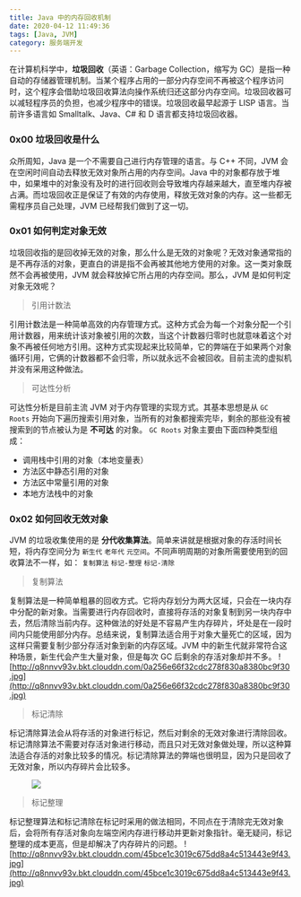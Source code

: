 ```yaml
---
title: Java 中的内存回收机制
date: 2020-04-12 11:49:36
tags: [Java, JVM]
category: 服务端开发
---
```

在计算机科学中，**垃圾回收**（英语：Garbage Collection，缩写为 GC）是指一种自动的存储器管理机制。当某个程序占用的一部分内存空间不再被这个程序访问时，这个程序会借助垃圾回收算法向操作系统归还这部分内存空间。垃圾回收器可以减轻程序员的负担，也减少程序中的错误。垃圾回收最早起源于 LISP 语言。当前许多语言如 Smalltalk、Java、C# 和 D 语言都支持垃圾回收器。

<!-- more -->

### 0x00 垃圾回收是什么

众所周知，Java 是一个不需要自己进行内存管理的语言。与 C++ 不同，JVM 会在空闲时间自动去释放无效对象所占用的内存空间。Java 中的对象都存放于堆中，如果堆中的对象没有及时的进行回收则会导致堆内存越来越大，直至堆内存被占满。而垃圾回收正是保证了有效的内存使用，释放无效对象的内存。这一些都无需程序员自己处理，JVM 已经帮我们做到了这一切。

### 0x01 如何判定对象无效

垃圾回收指的是回收掉无效的对象，那么什么是无效的对象呢？无效对象通常指的是不再存活的对象，更直白的讲是指不会再被其他地方使用的对象。这一类对象既然不会再被使用，JVM 就会释放掉它所占用的内存空间。那么，JVM 是如何判定对象无效呢？

> 引用计数法

引用计数法是一种简单高效的内存管理方式。这种方式会为每一个对象分配一个引用计数器，用来统计该对象被引用的次数，当这个计数器归零时也就意味着这个对象不再被任何地方引用。这种方式实现起来比较简单，它的弊端在于如果两个对象循环引用，它俩的计数器都不会归零，所以就永远不会被回收。目前主流的虚拟机并没有采用这种做法。

> 可达性分析

可达性分析是目前主流 JVM 对于内存管理的实现方式。其基本思想是从 `GC Roots` 开始向下遍历搜索引用对象，当所有的对象都搜索完毕，剩余的那些没有被搜索到的节点被认为是 **不可达** 的对象。 `GC Roots` 对象主要由下面四种类型组成：

- 调用栈中引用的对象（本地变量表）
- 方法区中静态引用的对象
- 方法区中常量引用的对象
- 本地方法栈中的对象

### 0x02 如何回收无效对象

JVM 的垃圾收集使用的是 **分代收集算法**。简单来讲就是根据对象的存活时间长短，将内存空间分为 `新生代` `老年代` `元空间`。不同声明周期的对象所需要使用到的回收算法不一样，如： `复制算法` `标记-整理` `标记-清除`

> 复制算法

复制算法是一种简单粗暴的回收方式。它将内存划分为两大区域，只会在一块内存中分配的新对象。当需要进行内存回收时，直接将存活的对象复制到另一块内存中去，然后清除当前内存。这种做法的好处是不容易产生内存碎片，坏处是在一段时间内只能使用部分内存。总结来说，复制算法适合用于对象大量死亡的区域，因为这样只需要复制少部分存活对象到新的内存区域。JVM 中的新生代就非常符合这种场景，新生代会产生大量对象，但是每次 GC 后剩余的存活对象却并不多。
![http://q8nnvv93v.bkt.clouddn.com/0a256e66f32cdc278f830a8380bc9f30.jpg](http://q8nnvv93v.bkt.clouddn.com/0a256e66f32cdc278f830a8380bc9f30.jpg)

> 标记清除

标记清除算法会从将存活的对象进行标记，然后对剩余的无效对象进行清除回收。标记清除算法不需要对存活对象进行移动，而且只对无效对象做处理，所以这种算法适合存活的对象比较多的情况。标记清除算法的弊端也很明显，因为只是回收了无效对象，所以内存碎片会比较多。

<div style='padding-left: 40px;'>
  <img src='http://q8nnvv93v.bkt.clouddn.com/4bbbef1b5c02009b69f5bb12e2288645.jpg' />
</div>

> 标记整理

标记整理算法和标记清除在标记时采用的做法相同，不同点在于清除完无效对象后，会将所有存活对象向左端空闲内存进行移动并更新对象指针。毫无疑问，标记整理的成本更高，但是却解决了内存碎片的问题。
![http://q8nnvv93v.bkt.clouddn.com/45bce1c3019c675dd8a4c513443e9f43.jpg](http://q8nnvv93v.bkt.clouddn.com/45bce1c3019c675dd8a4c513443e9f43.jpg)
